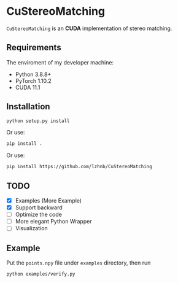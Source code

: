 # CuStereoMatching
`CuStereoMatching` is an **CUDA** implementation of stereo matching.

## Requirements
The enviroment of my developer machine:
- Python 3.8.8+
- PyTorch 1.10.2
- CUDA 11.1


## Installation
```sh
python setup.py install
```
Or use:
```sh
pip install .
```
Or use:
```sh
pip install https://github.com/lzhnb/CuStereoMatching
```

## TODO
- [x] Examples (More Example)
- [x] Support backward
- [ ] Optimize the code
- [ ] More elegant Python Wrapper
- [ ] Visualization

## Example
Put the `points.npy` file under `examples` directory, then run
```sh
python examples/verify.py
```
